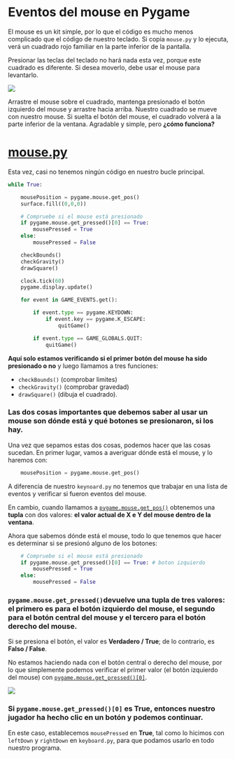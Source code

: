 #  Eventos del mouse en Pygame

El mouse es un kit simple, por lo que el código es mucho menos complicado que el código de nuestro teclado. Si copia `mouse.py` y lo ejecuta, verá un cuadrado rojo familiar en la parte inferior de la pantalla. 

Presionar las teclas del teclado no hará nada esta vez, porque este cuadrado es diferente. Si desea moverlo, debe usar el mouse para levantarlo.

![](https://media.giphy.com/media/111ebonMs90YLu/giphy.gif)

Arrastre el mouse sobre el cuadrado, mantenga presionado el botón izquierdo del mouse y arrastre hacia arriba. Nuestro cuadrado se mueve con nuestro mouse. Si suelta el botón del mouse, el cuadrado volverá a la parte inferior de la ventana. Agradable y simple, pero **¿cómo funciona?**

# [mouse.py](https://github.com/Ezzzzzzzzzzzzzz/Taller_PyG/blob/master/PracticasPyG/Practica3/mouse.py)

Esta vez, casi no tenemos ningún código en nuestro bucle principal. 
```python 
while True:

    mousePosition = pygame.mouse.get_pos()
    surface.fill((0,0,0))

    # Compruebe si el mouse está presionado
    if pygame.mouse.get_pressed()[0] == True:
        mousePressed = True
    else:
        mousePressed = False

    checkBounds()
    checkGravity()
    drawSquare()

    clock.tick(60)
    pygame.display.update()

    for event in GAME_EVENTS.get():

        if event.type == pygame.KEYDOWN:
            if event.key == pygame.K_ESCAPE:
                quitGame()

        if event.type == GAME_GLOBALS.QUIT:
            quitGame()
```
**Aquí solo estamos verificando si el primer botón del mouse ha sido presionado o no** y luego llamamos a tres funciones: 
- `checkBounds()` (comprobar limites)
- `checkGravity()` (comprobar gravedad) 
- `drawSquare()` (dibuja el cuadrado). 

### Las dos cosas importantes que debemos saber al usar un mouse son dónde está y qué botones se presionaron, si los hay. 

Una vez que sepamos estas dos cosas, podemos hacer que las cosas sucedan. En primer lugar, vamos a averiguar dónde está el mouse, y lo haremos con:
```python
	mousePosition = pygame.mouse.get_pos()
``` 
A diferencia de nuestro `keynoard.py` no tenemos que trabajar en una lista de eventos y verificar si fueron eventos del mouse. 

En cambio, cuando llamamos a [`pygame.mouse.get_pos()`](https://www.pygame.org/docs/ref/mouse.html?highlight=get_pressed#pygame.mouse.get_pos) obtenemos una **tupla** con dos valores: **el valor actual de X e Y del mouse dentro de la ventana**.

Ahora que sabemos dónde está el mouse, todo lo que tenemos que hacer es determinar si se presionó alguno de los botones:
```python  
	# Compruebe si el mouse está presionado
    if pygame.mouse.get_pressed()[0] == True: # boton izquierdo
        mousePressed = True
    else:
        mousePressed = False
```
### `pygame.mouse.get_pressed()`devuelve una tupla de tres valores: el primero es para el botón izquierdo del mouse, el segundo para el botón central del mouse y el tercero para el botón derecho del mouse.

Si se presiona el botón, el valor es **Verdadero / True**; de lo contrario, es **Falso / False**. 

No estamos haciendo nada con el botón central o derecho del mouse, por lo que simplemente podemos verificar el primer valor (el botón izquierdo del mouse) con [`pygame.mouse.get_pressed()[0]`](https://www.pygame.org/docs/ref/mouse.html?highlight=get_pressed#pygame.mouse.get_pressed).

![](https://media.geeksforgeeks.org/wp-content/uploads/CommonArticleDesign1-min.png)

### Si `pygame.mouse.get_pressed()[0]` es **True**, entonces nuestro jugador ha hecho clic en un botón y podemos continuar. 

En este caso, establecemos `mousePressed` en **True**, tal como lo hicimos con `leftDown` y `rightDown` en `keyboard.py`, para que podamos usarlo en todo nuestro programa.


<!--stackedit_data:
eyJoaXN0b3J5IjpbLTQzNTgwMTYzNCwtMTcwNjk4NTk0MywxMD
A2OTkyOTc2LDExNzI5OTA4LDE0MzM3NzE1NDYsNzM1MjczNjc3
LC0xMTQ1NTY0OTkwLC0xNjg5NDc2MDI4LC0xOTY5OTI1MjEwLD
IzMzc0NTU1OCw4OTM0MjYxMjQsMjc1MTE1MjUxLC0yMjM5ODE4
MzRdfQ==
-->